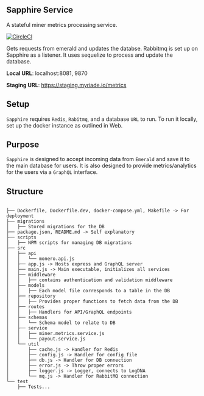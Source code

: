 ## Sapphire Service

A stateful miner metrics processing service.

[![CircleCI](https://circleci.com/gh/myriadeinc/sapphire.svg?style=svg)](https://circleci.com/gh/myriadeinc/sapphire)

Gets requests from emerald and updates the databse. Rabbitmq is set up on Sapphire as a listener. It uses sequelize to process and update the database.

**Local URL**: localhost:8081, 9870

**Staging URL**: https://staging.myriade.io/metrics

## Setup
`Sapphire` requires `Redis`, `Rabitmq`, and a database `URL` to run. To run it locally, set up the docker instance as outlined in Web.

## Purpose

`Sapphire` is designed to accept incoming data from `Emerald` and save it to the main database for users. It is also designed to provide metrics/analytics for the users via a `GraphQL` interface.

## Structure

```

├── Dockerfile, Dockerfile.dev, docker-compose.yml, Makefile -> For deployment
├── migrations
│   ├── Stored migrations for the DB
├── package.json, README.md -> Self explanatory
├── scripts
│   ├── NPM scripts for managing DB migrations
├── src
│   ├── api
│   │   └── monero.api.js
│   ├── app.js -> Hosts express and GraphQL server
│   ├── main.js -> Main executable, initializes all services
│   ├── middleware
│   │   ├── contains authentication and validation middleware
│   ├── models
│   │   ├── Each model file corresponds to a table in the DB
│   ├── repository
│   │   ├── Provides proper functions to fetch data from the DB
│   ├── routes
│   │   ├── Handlers for API/GraphQL endpoints
│   ├── schemas
│   │   └── Schema model to relate to DB
│   ├── service
│   │   ├── miner.metrics.service.js
│   │   └── payout.service.js
│   └── util
│       ├── cache.js -> Handler for Redis
│       ├── config.js -> Handler for config file
│       ├── db.js -> Handler for DB connection
│       ├── error.js -> Throw proper errors
│       ├── logger.js -> Logger, connects to LogDNA
│       └── mq.js -> Handler for RabbitMQ connection
└── test
    ├── Tests...

```